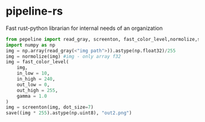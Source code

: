# pipeline-rs
Fast rust-python librarian for internal needs of an organization
```py
from pepeline import read_gray, screenton, fast_color_level,normolize,save #read - read color image rgb8
import numpy as np
img = np.array(read_gray(<"img path">)).astype(np.float32)/255
img = normolize(img) #img - only array f32 
img = fast_color_level(
    img,     
    in_low = 10,
    in_high = 240,
    out_low = 0,
    out_high = 255,
    gamma = 1.0
)
img = screenton(img, dot_size=7)
save((img * 255).astype(np.uint8), "out2.png")
